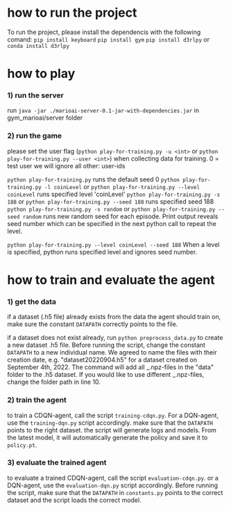 # how to run the project

To run the project, please install the dependencis with the following comand:
`pip install keyboard`
`pip install gym`
`pip install d3rlpy` or `conda install d3rlpy`



# how to play

### 1) run the server

run `java -jar ./marioai-server-0.1-jar-with-dependencies.jar` in gym_marioai/server folder

### 2) run the game

please set the user flag (`python play-for-training.py -u <int>` or `python play-for-training.py --user <int>`) when collecting data for training.
0 = test user we will ignore
all other: user-ids

`python play-for-training.py` runs the default seed 0
`python play-for-training.py -l coinLevel` or `python play-for-training.py --level coinLevel` runs specified level 'coinLevel'
`python play-for-training.py -s 188` or `python play-for-training.py --seed 188` runs specified seed 188
`python play-for-training.py -s random` or `python play-for-training.py --seed random` runs new random seed for each episode. Print output reveals seed number which can be specified in the next python call to repeat the level.

`python play-for-training.py --level coinLevel --seed 188` When a level is specified, python runs specified level and ignores seed number.

# how to train and evaluate the agent

### 1) get the data

if a dataset (.h5 file) already exists from the data the agent should train on, make sure the constant `DATAPATH` correctly points to the file.

if a dataset does not exist already, run `python preprocess_data.py` to create a new dataset .h5 file. Before running the script, change the constant `DATAPATH` to a new individual name. We agreed to name the files with their creation date, e.g. "dataset20220904.h5" for a dataset created on September 4th, 2022.
The command will add all _.npz-files in the "data" folder to the .h5 dataset. If you would like to use different _.npz-files, change the folder path in line 10.

### 2) train the agent

to train a CDQN-agent, call the script `training-cdqn.py`. For a DQN-agent, use the `training-dqn.py` script accordingly.
make sure that the `DATAPATH` points to the right dataset.
the script will generate logs and models. From the latest model, it will automatically generate the policy and save it to `policy.pt`.

### 3) evaluate the trained agent

to evaluate a trained CDQN-agent, call the script `evaluation-cdqn.py`. or a DQN-agent, use the `evaluation-dqn.py` script accordingly. Before running the script, make sure that the `DATAPATH` in `constants.py` points to the correct dataset and the script loads the correct model. 
